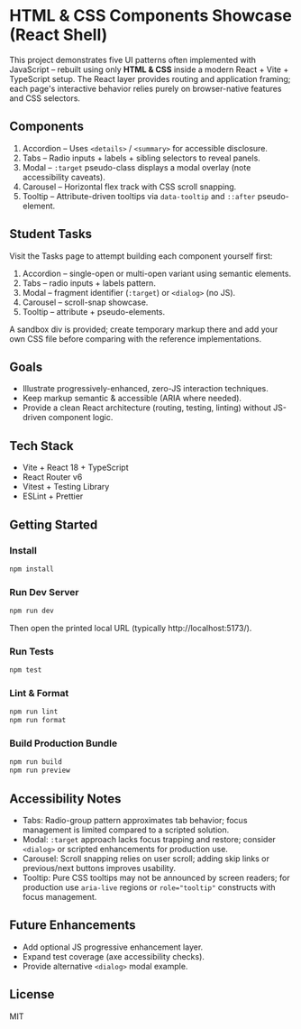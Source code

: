 # HTML & CSS Components Showcase (React Shell)

This project demonstrates five UI patterns often implemented with JavaScript – rebuilt using only **HTML & CSS** inside a modern React + Vite + TypeScript setup. The React layer provides routing and application framing; each page's interactive behavior relies purely on browser-native features and CSS selectors.

## Components

1. Accordion – Uses `<details>` / `<summary>` for accessible disclosure.
2. Tabs – Radio inputs + labels + sibling selectors to reveal panels.
3. Modal – `:target` pseudo-class displays a modal overlay (note accessibility caveats).
4. Carousel – Horizontal flex track with CSS scroll snapping.
5. Tooltip – Attribute-driven tooltips via `data-tooltip` and `::after` pseudo-element.

## Student Tasks

Visit the Tasks page to attempt building each component yourself first:

1. Accordion – single-open or multi-open variant using semantic elements.
2. Tabs – radio inputs + labels pattern.
3. Modal – fragment identifier (`:target`) or `<dialog>` (no JS).
4. Carousel – scroll-snap showcase.
5. Tooltip – attribute + pseudo-elements.

A sandbox div is provided; create temporary markup there and add your own CSS file before comparing with the reference implementations.

## Goals

- Illustrate progressively-enhanced, zero-JS interaction techniques.
- Keep markup semantic & accessible (ARIA where needed).
- Provide a clean React architecture (routing, testing, linting) without JS-driven component logic.

## Tech Stack

- Vite + React 18 + TypeScript
- React Router v6
- Vitest + Testing Library
- ESLint + Prettier

## Getting Started

### Install

```powershell
npm install
```

### Run Dev Server

```powershell
npm run dev
```

Then open the printed local URL (typically http://localhost:5173/).

### Run Tests

```powershell
npm test
```

### Lint & Format

```powershell
npm run lint
npm run format
```

### Build Production Bundle

```powershell
npm run build
npm run preview
```

## Accessibility Notes

- Tabs: Radio-group pattern approximates tab behavior; focus management is limited compared to a scripted solution.
- Modal: `:target` approach lacks focus trapping and restore; consider `<dialog>` or scripted enhancements for production use.
- Carousel: Scroll snapping relies on user scroll; adding skip links or previous/next buttons improves usability.
- Tooltip: Pure CSS tooltips may not be announced by screen readers; for production use `aria-live` regions or `role="tooltip"` constructs with focus management.

## Future Enhancements

- Add optional JS progressive enhancement layer.
- Expand test coverage (axe accessibility checks).
- Provide alternative `<dialog>` modal example.

## License

MIT
